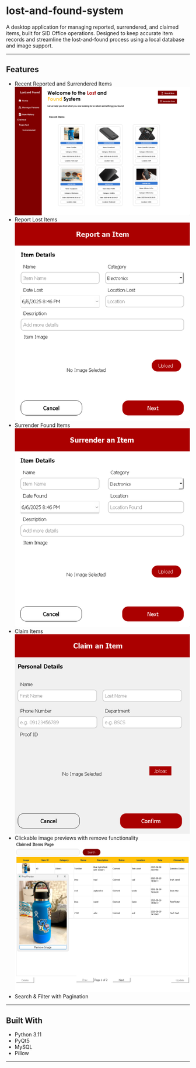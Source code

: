 # lost-and-found-system

A desktop application for managing reported, surrendered, and claimed items, built for SID Office operations. Designed to keep accurate item records and streamline the lost-and-found process using a local database and image support.

---

## Features
- Recent Reported and Surrendered Items
![alt text](image.png)
- Report Lost Items
![alt text](image-1.png)
- Surrender Found Items
![alt text](image-2.png)
- Claim Items 
![alt text](image-3.png)
- Clickable image previews with remove functionality
![alt text](image-4.png)
- Search & Filter with Pagination
---

## Built With
- Python 3.11
- PyQt5
- MySQL
- Pillow

---


